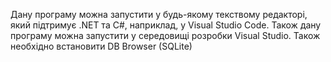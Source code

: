 Дану програму можна запустити у будь-якому текствому редакторі, який підтримує .NET та C#, наприклад, у Visual Studio Code.
Також дану програму можна запустити у середовищі розробки Visual Studio.
Також необхідно встановити DB Browser (SQLite)